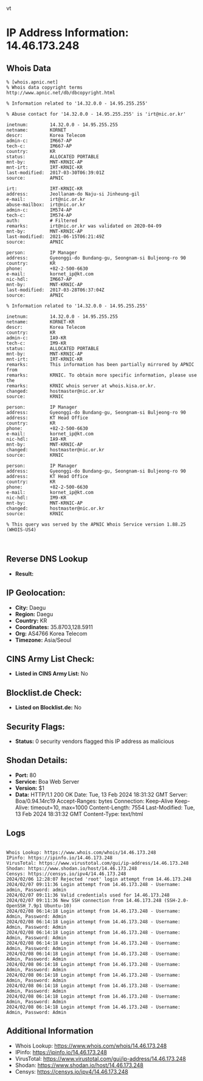 vt
# IP Address Information: 14.46.173.248

## Whois Data
```
% [whois.apnic.net]
% Whois data copyright terms    http://www.apnic.net/db/dbcopyright.html

% Information related to '14.32.0.0 - 14.95.255.255'

% Abuse contact for '14.32.0.0 - 14.95.255.255' is 'irt@nic.or.kr'

inetnum:        14.32.0.0 - 14.95.255.255
netname:        KORNET
descr:          Korea Telecom
admin-c:        IM667-AP
tech-c:         IM667-AP
country:        KR
status:         ALLOCATED PORTABLE
mnt-by:         MNT-KRNIC-AP
mnt-irt:        IRT-KRNIC-KR
last-modified:  2017-03-30T06:39:01Z
source:         APNIC

irt:            IRT-KRNIC-KR
address:        Jeollanam-do Naju-si Jinheung-gil
e-mail:         irt@nic.or.kr
abuse-mailbox:  irt@nic.or.kr
admin-c:        IM574-AP
tech-c:         IM574-AP
auth:           # Filtered
remarks:        irt@nic.or.kr was validated on 2020-04-09
mnt-by:         MNT-KRNIC-AP
last-modified:  2021-06-15T06:21:49Z
source:         APNIC

person:         IP Manager
address:        Gyeonggi-do Bundang-gu, Seongnam-si Buljeong-ro 90
country:        KR
phone:          +82-2-500-6630
e-mail:         kornet_ip@kt.com
nic-hdl:        IM667-AP
mnt-by:         MNT-KRNIC-AP
last-modified:  2017-03-28T06:37:04Z
source:         APNIC

% Information related to '14.32.0.0 - 14.95.255.255'

inetnum:        14.32.0.0 - 14.95.255.255
netname:        KORNET-KR
descr:          Korea Telecom
country:        KR
admin-c:        IA9-KR
tech-c:         IM9-KR
status:         ALLOCATED PORTABLE
mnt-by:         MNT-KRNIC-AP
mnt-irt:        IRT-KRNIC-KR
remarks:        This information has been partially mirrored by APNIC from
remarks:        KRNIC. To obtain more specific information, please use the
remarks:        KRNIC whois server at whois.kisa.or.kr.
changed:        hostmaster@nic.or.kr
source:         KRNIC

person:         IP Manager
address:        Gyeonggi-do Bundang-gu, Seongnam-si Buljeong-ro 90
address:        KT Head Office
country:        KR
phone:          +82-2-500-6630
e-mail:         kornet_ip@kt.com
nic-hdl:        IA9-KR
mnt-by:         MNT-KRNIC-AP
changed:        hostmaster@nic.or.kr
source:         KRNIC

person:         IP Manager
address:        Gyeonggi-do Bundang-gu, Seongnam-si Buljeong-ro 90
address:        KT Head Office
country:        KR
phone:          +82-2-500-6630
e-mail:         kornet_ip@kt.com
nic-hdl:        IM9-KR
mnt-by:         MNT-KRNIC-AP
changed:        hostmaster@nic.or.kr
source:         KRNIC

% This query was served by the APNIC Whois Service version 1.88.25 (WHOIS-US4)



```
## Reverse DNS Lookup
- **Result:** 

## IP Geolocation:
- **City:** Daegu
- **Region:** Daegu
- **Country:** KR
- **Coordinates:** 35.8703,128.5911
- **Org:** AS4766 Korea Telecom
- **Timezone:** Asia/Seoul

## CINS Army List Check:
- **Listed in CINS Army List:** 
No

## Blocklist.de Check:
- **Listed on Blocklist.de:** 
No

## Security Flags:
- **Status:** 0 security vendors flagged this IP address as malicious

## Shodan Details:
- **Port:** 80
- **Service:** Boa Web Server
- **Version:** $1
- **Data:** HTTP/1.1 200 OK
Date: Tue, 13 Feb 2024 18:31:32 GMT
Server: Boa/0.94.14rc19
Accept-Ranges: bytes
Connection: Keep-Alive
Keep-Alive: timeout=10, max=1000
Content-Length: 7554
Last-Modified: Tue, 13 Feb 2024 18:31:32 GMT
Content-Type: text/html



## Logs
```

Whois Lookup: https://www.whois.com/whois/14.46.173.248
IPinfo: https://ipinfo.io/14.46.173.248
VirusTotal: https://www.virustotal.com/gui/ip-address/14.46.173.248
Shodan: https://www.shodan.io/host/14.46.173.248
Censys: https://censys.io/ipv4/14.46.173.248
2024/02/06 12:28:07 Rejected 'root' login attempt from 14.46.173.248
2024/02/07 09:11:36 Login attempt from 14.46.173.248 - Username: admin, Password: admin
2024/02/07 09:11:36 Valid credentials used for 14.46.173.248
2024/02/07 09:11:36 New SSH connection from 14.46.173.248 (SSH-2.0-OpenSSH_7.9p1 Ubuntu-10)
2024/02/08 06:14:18 Login attempt from 14.46.173.248 - Username: Admin, Password: Admin
2024/02/08 06:14:18 Login attempt from 14.46.173.248 - Username: Admin, Password: Admin
2024/02/08 06:14:18 Login attempt from 14.46.173.248 - Username: Admin, Password: Admin
2024/02/08 06:14:18 Login attempt from 14.46.173.248 - Username: Admin, Password: Admin
2024/02/08 06:14:18 Login attempt from 14.46.173.248 - Username: Admin, Password: Admin
2024/02/08 06:14:18 Login attempt from 14.46.173.248 - Username: Admin, Password: Admin
2024/02/08 06:14:18 Login attempt from 14.46.173.248 - Username: Admin, Password: Admin
2024/02/08 06:14:18 Login attempt from 14.46.173.248 - Username: Admin, Password: Admin
2024/02/08 06:14:18 Login attempt from 14.46.173.248 - Username: Admin, Password: Admin
2024/02/08 06:14:18 Login attempt from 14.46.173.248 - Username: Admin, Password: Admin

```
## Additional Information
- Whois Lookup: https://www.whois.com/whois/14.46.173.248
- IPinfo: https://ipinfo.io/14.46.173.248
- VirusTotal: https://www.virustotal.com/gui/ip-address/14.46.173.248
- Shodan: https://www.shodan.io/host/14.46.173.248
- Censys: https://censys.io/ipv4/14.46.173.248

